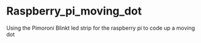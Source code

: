 # Raspberry_pi_moving_dot
Using the Pimoroni Blinkt led strip for the raspberry pi to code up a moving dot
